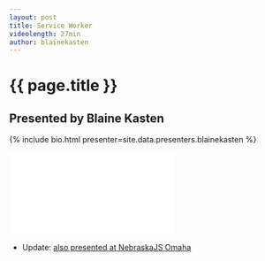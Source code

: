 ```yaml
---
layout: post
title: Service Worker
videolength: 27min
author: blainekasten
---
```


# {{ page.title }}

## Presented by Blaine Kasten


{% include bio.html presenter=site.data.presenters.blainekasten %}

<div class="fluid-width-video-wrapper"><iframe src="//www.youtube.com/embed/6Tys1wmlGI0" frameborder="0" allowfullscreen></iframe></div>

* Update: [also presented at NebraskaJS Omaha](/2015/service-worker/)


